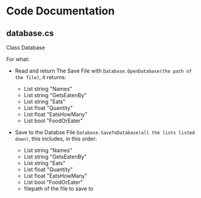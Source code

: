 # Code Documentation


## database.cs
Class Database

For what:
- Read and return The Save File with `Database.OpenDatabase(the path of the file)`, it returns:
    -  List string "Names"
    -  List string "GetsEatenBy"
    -  List string "Eats"
    -  List float "Quantity" 
    -  List float "EatsHowMany" 
    -  List bool "FoodOrEater" 

- Save to the Databse File `Database.SaveToDatabase(all the lists listed down)`, this includes, in this order:
    -  List string "Names"
    -  List string "GetsEatenBy"
    -  List string "Eats"
    -  List float "Quantity" 
    -  List float "EatsHowMany" 
    -  List bool "FoodOrEater" 
    - filepath of the file to save to
